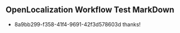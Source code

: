 ## OpenLocalization Workflow Test MarkDown
* 8a9bb299-f358-41f4-9691-42f3d578603d thanks!

<!--HONumber=Jul16_HO3-->


